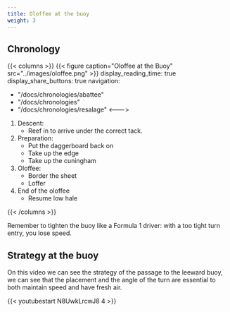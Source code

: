 ```yaml
---
title: Oloffee at the buoy
weight: 3
---
```

## Chronology
{{< columns >}}
{{< figure caption="Oloffee at the Buoy" src="../images/oloffee.png" >}}
display_reading_time: true
display_share_buttons: true
navigation:
  - "/docs/chronologies/abattee"
  - "/docs/chronologies"
  - "/docs/chronologies/resalage"
<--->

1. Descent:
   * Reef in to arrive under the correct tack.
2. Preparation:
   * Put the daggerboard back on
   * Take up the edge
   * Take up the cuningham
3. Oloffee:
   * Border the sheet
   * Loffer
4. End of the oloffee
   * Resume low hale

{{< /columns >}}

Remember to tighten the buoy like a Formula 1 driver: with a too tight turn entry, you lose speed.

## Strategy at the buoy
On this video we can see the strategy of the passage to the leeward buoy, we can see that the placement and the angle of the turn are essential to both maintain speed and have fresh air.

{{< youtubestart N8UwkLrcwJ8 4 >}}